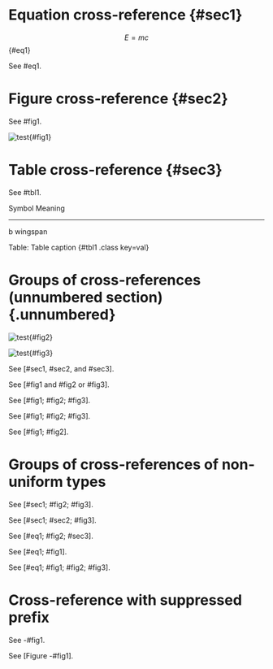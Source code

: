 # Equation cross-reference {#sec1}

$$E=mc$${#eq1}

See #eq1.


# Figure cross-reference {#sec2}

See #fig1.

![test](img.png){#fig1}


# Table cross-reference {#sec3}

See #tbl1.

Symbol    Meaning
--------  --------
b         wingspan

Table: Table caption {#tbl1 .class key=val}


# Groups of cross-references (unnumbered section) {.unnumbered}

![test](img.png){#fig2}

![test](img.png){#fig3}

See [#sec1, #sec2, and #sec3].

See [#fig1 and #fig2 or #fig3].

See [#fig1; #fig2; #fig3].

See [#fig1\; #fig2\; #fig3].

See [#fig1; #fig2].


# Groups of cross-references of non-uniform types

See [#sec1; #fig2; #fig3].

See [#sec1; #sec2; #fig3].

See [#eq1; #fig2; #sec3].

See [#eq1; #fig1].

See [#eq1; #fig1; #fig2; #fig3].


# Cross-reference with suppressed prefix

See -#fig1.

See [Figure -#fig1].
